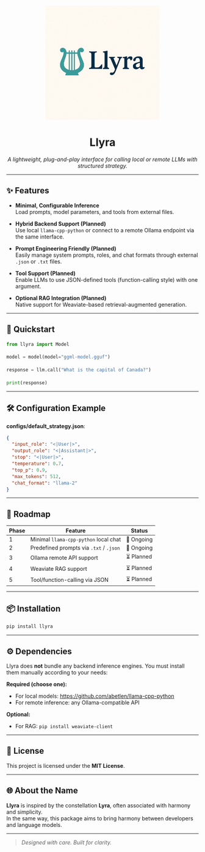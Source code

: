 <p align="center">
  <img src="https://raw.githubusercontent.com/albus-shore/Llyra/main/assets/logo.png" width="300" alt="Llyra Logo"/>
</p>

<h1 align="center">Llyra</h1>

<p align="center">
  <em>A lightweight, plug-and-play interface for calling local or remote LLMs with structured strategy.</em>
</p>

---

## ✨ Features

- **Minimal, Configurable Inference**  
  Load prompts, model parameters, and tools from external files.

- **Hybrid Backend Support (Planned)**  
  Use local `llama-cpp-python` or connect to a remote Ollama endpoint via the same interface.

- **Prompt Engineering Friendly (Planned)**  
  Easily manage system prompts, roles, and chat formats through external `.json` or `.txt` files.

- **Tool Support (Planned)**  
  Enable LLMs to use JSON-defined tools (function-calling style) with one argument.

- **Optional RAG Integration (Planned)**  
  Native support for Weaviate-based retrieval-augmented generation.

---

## 🚀 Quickstart

```python
from llyra import Model

model = model(model="ggml-model.gguf")

response = llm.call("What is the capital of Canada?")

print(response)
```

---

## 🛠 Configuration Example

**configs/default_strategy.json**:

```json
{
  "input_role": "<|User|>",
  "output_role": "<|Assistant|>",
  "stop": "<|User|>",
  "temperature": 0.7,
  "top_p": 0.9,
  "max_tokens": 512,
  "chat_format": "llama-2"
}
```

---

## 🧭 Roadmap

| Phase | Feature                                  | Status      |
|-------|------------------------------------------|-------------|
| 1     | Minimal `llama-cpp-python` local chat    | 🔄 Ongoing   |
| 2     | Predefined prompts via `.txt` / `.json`  | 🔄 Ongoing   |
| 3     | Ollama remote API support                | ⏳ Planned   |
| 4     | Weaviate RAG support                     | ⏳ Planned   |
| 5     | Tool/function-calling via JSON           | ⏳ Planned   |

---

## 📦 Installation

```bash
pip install llyra
```

---

## ⚙️ Dependencies

Llyra does **not** bundle any backend inference engines. You must install them manually according to your needs:

**Required (choose one):**
- For local models: https://github.com/abetlen/llama-cpp-python
- For remote inference: any Ollama-compatible API

**Optional:**
- For RAG: `pip install weaviate-client`

---

## 🪪 License

This project is licensed under the **MIT License**.

---

## 🌐 About the Name

**Llyra** is inspired by the constellation **Lyra**, often associated with harmony and simplicity.  
In the same way, this package aims to bring harmony between developers and language models.

---

> _Designed with care. Built for clarity._